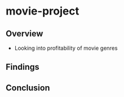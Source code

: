 # movie-project

## Overview

- Looking into profitability of movie genres

## Findings

## Conclusion

